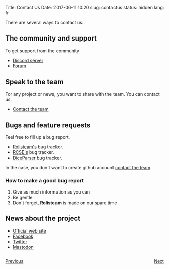 Title: Contact Us
Date: 2017-06-11 10:20
slug: contactus
status: hidden
lang: fr


There are several ways to contact us.

## The community and support

To get support from the community

* [Discord server](https://discord.gg/MrMrQwX)
* [Forum](http://forum.rolisteam.org)


## Speak to the team

For any project or news, you want to share with the team. You can contact us.

* [Contact the team](http://www.rolisteam.org/contact-form.html)


## Bugs and feature requests

Feel free to fill up a bug report.

* [Rolisteam's](https://github.com/Rolisteam/rolisteam/issues) bug tracker.
* [RCSE's](https://github.com/Rolisteam/rcse/issues) bug tracker.
* [DiceParser](https://github.com/Rolisteam/DiceParser/issues) bug tracker.

In the case, you don't want to create github account [contact the team](http://www.rolisteam.org/contact-form.html).

### How to make a good bug report

1. Give as much information as you can
2. Be gentle
3. Don't forget, **Rolisteam** is made on our spare time

## News about the project

* [Official web site](http://www.rolisteam.org)
* [Facebook](https://facebook.com/Rolisteam)
* [Twitter](https://twitter.com/Rolisteam)
* [Mastodon](https://imaginair.es/@Rolisteam)


<p style="text-align: left; width:49%;  display: inline-block;"><a href="/i18n.html">Previous</a></p>
<p style="text-align: right; width:50%;  display: inline-block;"><a href="/take-part.html">Next</a></p>
